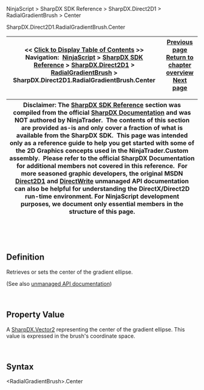 ﻿


NinjaScript \> SharpDX SDK Reference \> SharpDX.Direct2D1 \> RadialGradientBrush \> Center






















SharpDX.Direct2D1\.RadialGradientBrush.Center







| \<\< [Click to Display Table of Contents](sharpdx_direct2d1_radialgradientbrush_center.md) \>\> **Navigation:**     [NinjaScript](ninjascript-1.md) \> [SharpDX SDK Reference](sharpdx_sdk_reference-1.md) \> [SharpDX.Direct2D1](sharpdx_direct2d1-1.md) \> [RadialGradientBrush](sharpdx_direct2d1_radialgradientbrush-1.md) \> SharpDX.Direct2D1\.RadialGradientBrush.Center | [Previous page](sharpdx_direct2d1_radialgradientbrush-1.md) [Return to chapter overview](sharpdx_direct2d1_radialgradientbrush-1.md) [Next page](sharpdx_direct2d1_radialgradientbrush_gradientoriginoffset-1.md) |
| --- | --- |













| Disclaimer: The [SharpDX SDK Reference](sharpdx_sdk_reference-1.md) section was compiled from the official [SharpDX Documentation](http://sharpdx.org/) and was NOT authored by NinjaTrader.  The contents of this section are provided as\-is and only cover a fraction of what is available from the SharpDX SDK.  This page was intended only as a reference guide to help you get started with some of the 2D Graphics concepts used in the NinjaTrader.Custom assembly.  Please refer to the official SharpDX Documentation for additional members not covered in this reference.  For more seasoned graphic developers, the original MSDN [Direct2D1](https://msdn.microsoft.com/en-us/library/windows/desktop/dd370990.aspx) and [DirectWrite](https://msdn.microsoft.com/en-us/library/windows/desktop/dd368038.aspx) unmanaged API documentation can also be helpful for understanding the DirectX/Direct2D run\-time environment. For NinjaScript development purposes, we document only essential members in the structure of this page. |
| --- |



 


 


## Definition


Retrieves or sets the center of the gradient ellipse. 


(See also [unmanaged API documentation](https://msdn.microsoft.com/en-us/library/dd371532.aspx))


 


## Property Value


A [SharpDX.Vector2](sharpdx_vector2-1.md) representing the center of the gradient ellipse. This value is expressed in the brush's coordinate space.


 


## Syntax


\<RadialGradientBrush\>.Center








